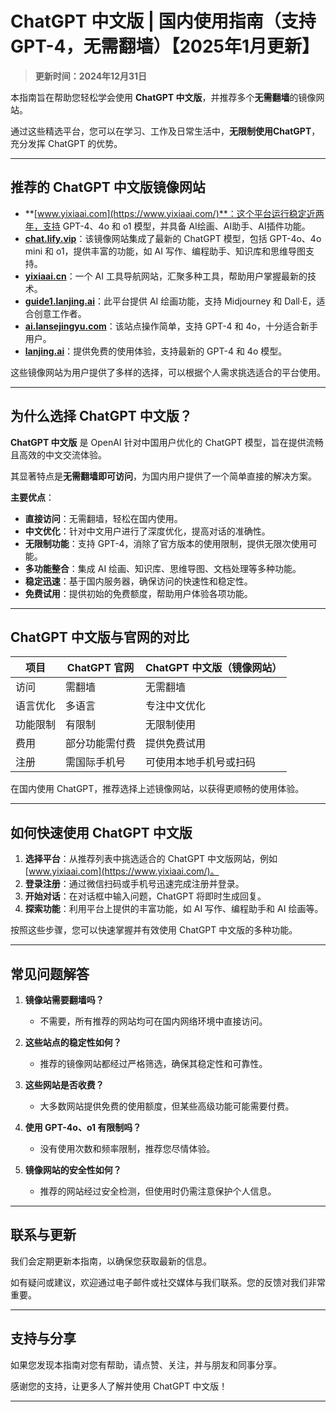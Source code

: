 # ChatGPT 中文版 | 国内使用指南（支持GPT-4，无需翻墙）【2025年1月更新】

> **更新时间：2024年12月31日** 

本指南旨在帮助您轻松学会使用 **ChatGPT 中文版**，并推荐多个**无需翻墙**的镜像网站。

通过这些精选平台，您可以在学习、工作及日常生活中，**无限制使用ChatGPT**，充分发挥 ChatGPT 的优势。

---

## 推荐的 ChatGPT 中文版镜像网站

- **[www.yixiaai.com](https://www.yixiaai.com/)**：这个平台运行稳定近两年，支持 GPT-4、4o 和 o1 模型，并具备 AI绘画、AI助手、AI插件功能。
- **[chat.lify.vip](https://chat.lify.vip/)**：该镜像网站集成了最新的 ChatGPT 模型，包括 GPT-4o、4o mini 和 o1，提供丰富的功能，如 AI 写作、编程助手、知识库和思维导图支持。
- **[yixiaai.cn](https://yixiaai.cn/)**：一个 AI 工具导航网站，汇聚多种工具，帮助用户掌握最新的技术。
- **[guide1.lanjing.ai](https://guide1.lanjing.ai/)**：此平台提供 AI 绘画功能，支持 Midjourney 和 Dall·E，适合创意工作者。
- **[ai.lansejingyu.com](https://ai.lansejingyu.com/)**：该站点操作简单，支持 GPT-4 和 4o，十分适合新手用户。
- **[lanjing.ai](https://lanjing.ai/)**：提供免费的使用体验，支持最新的 GPT-4 和 4o 模型。

这些镜像网站为用户提供了多样的选择，可以根据个人需求挑选适合的平台使用。

---

## 为什么选择 ChatGPT 中文版？

**ChatGPT 中文版** 是 OpenAI 针对中国用户优化的 ChatGPT 模型，旨在提供流畅且高效的中文交流体验。

其显著特点是**无需翻墙即可访问**，为国内用户提供了一个简单直接的解决方案。

**主要优点**：

- **直接访问**：无需翻墙，轻松在国内使用。
- **中文优化**：针对中文用户进行了深度优化，提高对话的准确性。
- **无限制功能**：支持 GPT-4，消除了官方版本的使用限制，提供无限次使用可能。
- **多功能整合**：集成 AI 绘画、知识库、思维导图、文档处理等多种功能。
- **稳定迅速**：基于国内服务器，确保访问的快速性和稳定性。
- **免费试用**：提供初始的免费额度，帮助用户体验各项功能。

---

## ChatGPT 中文版与官网的对比

| 项目 | ChatGPT 官网 | ChatGPT 中文版（镜像网站） |
|------|--------------|----------------------------|
| 访问 | 需翻墙 | 无需翻墙 |
| 语言优化 | 多语言 | 专注中文优化 |
| 功能限制 | 有限制 | 无限制使用 |
| 费用 | 部分功能需付费 | 提供免费试用 |
| 注册 | 需国际手机号 | 可使用本地手机号或扫码 |

在国内使用 ChatGPT，推荐选择上述镜像网站，以获得更顺畅的使用体验。

---

## 如何快速使用 ChatGPT 中文版

1. **选择平台**：从推荐列表中挑选适合的 ChatGPT 中文版网站，例如 [www.yixiaai.com](https://www.yixiaai.com/)。
2. **登录注册**：通过微信扫码或手机号迅速完成注册并登录。
3. **开始对话**：在对话框中输入问题，ChatGPT 将即时生成回复。
4. **探索功能**：利用平台上提供的丰富功能，如 AI 写作、编程助手和 AI 绘画等。

按照这些步骤，您可以快速掌握并有效使用 ChatGPT 中文版的多种功能。

---

## 常见问题解答

1. **镜像站需要翻墙吗？**
   - 不需要，所有推荐的网站均可在国内网络环境中直接访问。

2. **这些站点的稳定性如何？**
   - 推荐的镜像网站都经过严格筛选，确保其稳定性和可靠性。

3. **这些网站是否收费？**
   - 大多数网站提供免费的使用额度，但某些高级功能可能需要付费。

4. **使用 GPT-4o、o1 有限制吗？**
   - 没有使用次数和频率限制，推荐您尽情体验。

5. **镜像网站的安全性如何？**
   - 推荐的网站经过安全检测，但使用时仍需注意保护个人信息。

---

## 联系与更新

我们会定期更新本指南，以确保您获取最新的信息。

如有疑问或建议，欢迎通过电子邮件或社交媒体与我们联系。您的反馈对我们非常重要。

---

## 支持与分享

如果您发现本指南对您有帮助，请点赞、关注，并与朋友和同事分享。

感谢您的支持，让更多人了解并使用 ChatGPT 中文版！

---
